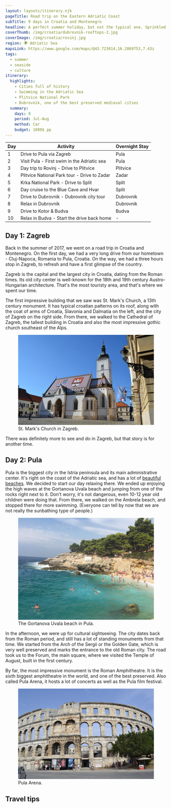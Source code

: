 ```yaml
---
layout: layouts/itinerary.njk
pageTitle: Road trip on the Eastern Adriatic Coast
subTitle: 9 days in Croatia and Montenegro
headline: A perfect summer holiday, but not the typical one. Sprinkled with sunbathing and swimming, this itinerary takes you through the most beautiful cities on the eastern coast of the Adriatic sea, from Rovinj, Croatia to Budva, Montenegro.
coverThumb: /img/croatia/dubrovnik-rooftops-2.jpg
coverImage: /img/croatia/rovinj.jpg
region: 🌍 Adriatic Sea
mapsLink: https://www.google.com/maps/@43.723614,16.2869753,7.43z
tags:
  - summer
  - seaside
  - culture
itinerary:
  highlights:
    - Cities full of history
    - Swimming in the Adriatic Sea
    - Plitvice National Park
    - Dubrovnik, one of the best preserved medieval cities
  summary:
    days: 9
    period: Jul-Aug
    method: Car
    budget: 1000$ pp
---
```


| Day | Activity                                     | Overnight Stay |
| --- | -------------------------------------------- | -------------- |
| 1   | Drive to Pula via Zagreb                     | Pula           |
| 2   | Visit Pula - First swim in the Adriatic sea  | Pula           |
| 3   | Day trip to Rovinj - Drive to Plitvice       | Plitvice       |
| 4   | Plitvice National Park tour - Drive to Zadar | Zadar          |
| 5   | Krka National Park - Drive to Split          | Split          |
| 6   | Day cruise to the Blue Cave and Hvar         | Split          |
| 7   | Drive to Dubrovnik - Dubrovnik city tour     | Dubrovnik      |
| 8   | Relax in Dubrovnik                           | Dubrovnik      |
| 9   | Drive to Kotor & Budva                       | Budva          |
| 10  | Relax in Budva - Start the drive back home   | -              |

## Day 1: Zagreb

Back in the summer of 2017, we went on a road trip in Croatia and Montenegro. On the first day, we had a very long drive from our hometown - Cluj-Napoca, Romania to Pula, Croatia. On the way, we had a three hours stop in Zagreb, to refresh and have a first glimpse of the country.

Zagreb is the capital and the largest city in Croatia, dating from the Roman times. Its old city center is well-known for the 18th and 19th century Austro-Hungarian architecture. That's the most touristy area, and that's where we spent our time.

The first impressive building that we saw was St. Mark's Church, a 13th century monument. It has typical croatian patterns on its roof, along with the coat of arms of Croatia, Slavonia and Dalmatia on the left, and the city of Zagreb on the right side. From there, we walked to the Cathedral of Zagreb, the tallest building in Croatia and also the most impressive gothic church southeast of the Alps.

<figure>
  <img src="/img/croatia/zagreb.jpg" alt="">
  <figcaption>St. Mark's Church in Zagreb.</figcaption>
</figure>

There was definitely more to see and do in Zagreb, but that story is for another time.

## Day 2: Pula

Pula is the biggest city in the Istria peninsula and its main administrative center. It's right on the coast of the Adriatic sea, and has a lot of [beautiful beaches](https://www.croatia-expert.com/beaches-in-pula/). We decided to start our day relaxing there. We ended up enjoying the high waves at the Gortanova Uvala beach and jumping from one of the rocks right next to it. Don't worry, it's not dangerous, even 10-12 year old children were doing that. From there, we walked on the Ambrela beach, and stopped there for more swimming. (Everyone can tell by now that we are not really the sunbathing type of people.)

<figure>
  <img src="/img/croatia/pula-beach.jpg" alt="">
  <figcaption>The Gortanova Uvala beach in Pula.</figcaption>
</figure>

In the afternoon, we were up for cultural sightseeing. The city dates back from the Roman period, and still has a lot of standing monuments from that time. We started from the Arch of the Sergii or the Golden Gate, which is very well preserved and marks the entrance to the old Roman city. The road took us to the Forum, the main square, where we visited the Temple of August, built in the first century.

By far, the most impressive monument is the Roman Amphitheatre. It is the sixth biggest amphitheatre in the world, and one of the best preserved. Also called Pula Arena, it hosts a lot of concerts as well as the Pula film festival.

<figure>
  <img src="/img/croatia/pula-arena.jpg" alt="">
  <figcaption>Pula Arena.</figcaption>
</figure>

## Travel tips
